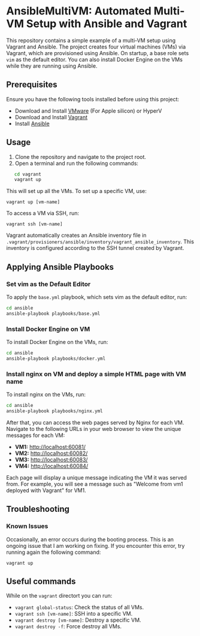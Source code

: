 # AnsibleMultiVM: Automated Multi-VM Setup with Ansible and Vagrant

This repository contains a simple example of a multi-VM setup using Vagrant and Ansible. The project creates four virtual machines (VMs) via Vagrant, which are provisioned using Ansible. On startup, a base role sets `vim` as the default editor. You can also install Docker Engine on the VMs while they are running using Ansible.

## Prerequisites

Ensure you have the following tools installed before using this project:

- Download and Install [VMware](https://customerconnect.vmware.com/en/downloads/info/slug/desktop_end_user_computing/vmware_workstation_player/17_0) (For Apple silicon) or HyperV
- Download and Install [Vagrant](https://developer.hashicorp.com/vagrant/install)
- Install [Ansible](https://docs.ansible.com/ansible/latest/installation_guide/installation_distros.html)

## Usage

1. Clone the repository and navigate to the project root.
2. Open a terminal and run the following commands:

``` bash
   cd vagrant
   vagrant up
```

This will set up all the VMs. To set up a specific VM, use:

`vagrant up [vm-name]`

To access a VM via SSH, run:

`vagrant ssh [vm-name]`

Vagrant automatically creates an Ansible inventory file in `.vagrant/provisioners/ansible/inventory/vagrant_ansible_inventory`. This inventory is configured according to the SSH tunnel created by Vagrant.



## Applying Ansible Playbooks

### Set vim as the Default Editor

To apply the `base.yml` playbook, which sets vim as the default editor, run:

``` bash
cd ansible
ansible-playbook playbooks/base.yml
```

### Install Docker Engine on VM

To install Docker Engine on the VMs, run:

``` bash
cd ansible
ansible-playbook playbooks/docker.yml
```

### Install nginx on VM and deploy a simple HTML page with VM name

To install nginx on the VMs, run:

``` bash
cd ansible
ansible-playbook playbooks/nginx.yml
```

After that, you can access the web pages served by Nginx for each VM. Navigate to the following URLs in your web browser to view the unique messages for each VM:

- **VM1:** [http://localhost:60081/](http://localhost:60081/)
- **VM2:** [http://localhost:60082/](http://localhost:60082/)
- **VM3:** [http://localhost:60083/](http://localhost:60083/)
- **VM4:** [http://localhost:60084/](http://localhost:60084/)

Each page will display a unique message indicating the VM it was served from. For example, you will see a message such as "Welcome from vm1 deployed with Vagrant" for VM1.

## Troubleshooting

### Known Issues

Occasionally, an error occurs during the booting process. This is an ongoing issue that I am working on fixing. If you encounter this error, try running again the following command:

`vagrant up`

## Useful commands

While on the `vagrant` directort you can run:

- `vagrant global-status`: Check the status of all VMs.
- `vagrant ssh [vm-name]`: SSH into a specific VM.
- `vagrant destroy [vm-name]`: Destroy a specific VM.
- `vagrant destroy -f`: Force destroy all VMs.
